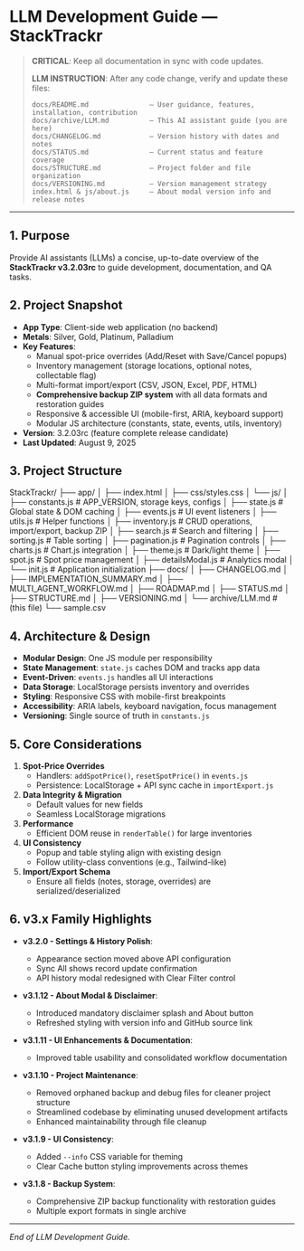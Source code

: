 # LLM Development Guide — StackTrackr

> **CRITICAL**: Keep all documentation in sync with code updates.  
>  
> **LLM INSTRUCTION**: After any code change, verify and update these files:
> ```
> docs/README.md               — User guidance, features, installation, contribution
> docs/archive/LLM.md          — This AI assistant guide (you are here)
> docs/CHANGELOG.md            — Version history with dates and notes
> docs/STATUS.md               — Current status and feature coverage
> docs/STRUCTURE.md            — Project folder and file organization
> docs/VERSIONING.md           — Version management strategy
> index.html & js/about.js     — About modal version info and release notes
> ```

---

## 1. Purpose

Provide AI assistants (LLMs) a concise, up-to-date overview of the **StackTrackr v3.2.03rc** to guide development, documentation, and QA tasks.

## 2. Project Snapshot

- **App Type**: Client-side web application (no backend)  
- **Metals**: Silver, Gold, Platinum, Palladium  
- **Key Features**:  
  - Manual spot-price overrides (Add/Reset with Save/Cancel popups)  
  - Inventory management (storage locations, optional notes, collectable flag)  
  - Multi-format import/export (CSV, JSON, Excel, PDF, HTML)  
  - **Comprehensive backup ZIP system** with all data formats and restoration guides
  - Responsive & accessible UI (mobile-first, ARIA, keyboard support)  
  - Modular JS architecture (constants, state, events, utils, inventory)  
- **Version**: 3.2.03rc (feature complete release candidate)
- **Last Updated**: August 9, 2025

## 3. Project Structure

StackTrackr/
├── app/
│   ├── index.html
│   ├── css/styles.css
│   └── js/
│       ├── constants.js      # APP_VERSION, storage keys, configs
│       ├── state.js          # Global state & DOM caching
│       ├── events.js         # UI event listeners
│       ├── utils.js          # Helper functions
│       ├── inventory.js      # CRUD operations, import/export, backup ZIP
│       ├── search.js         # Search and filtering
│       ├── sorting.js        # Table sorting
│       ├── pagination.js     # Pagination controls
│       ├── charts.js         # Chart.js integration
│       ├── theme.js          # Dark/light theme
│       ├── spot.js           # Spot price management
│       ├── detailsModal.js   # Analytics modal
│       └── init.js           # Application initialization
├── docs/
│   ├── CHANGELOG.md
│   ├── IMPLEMENTATION_SUMMARY.md
│   ├── MULTI_AGENT_WORKFLOW.md
│   ├── ROADMAP.md
│   ├── STATUS.md
│   ├── STRUCTURE.md
│   ├── VERSIONING.md
│   └── archive/LLM.md       # (this file)
└── sample.csv

## 4. Architecture & Design

- **Modular Design**: One JS module per responsibility  
- **State Management**: `state.js` caches DOM and tracks app data  
- **Event-Driven**: `events.js` handles all UI interactions  
- **Data Storage**: LocalStorage persists inventory and overrides  
- **Styling**: Responsive CSS with mobile-first breakpoints  
- **Accessibility**: ARIA labels, keyboard navigation, focus management  
- **Versioning**: Single source of truth in `constants.js`  

## 5. Core Considerations

1. **Spot-Price Overrides**  
   - Handlers: `addSpotPrice()`, `resetSpotPrice()` in `events.js`  
   - Persistence: LocalStorage + API sync cache in `importExport.js`  
2. **Data Integrity & Migration**  
   - Default values for new fields  
   - Seamless LocalStorage migrations  
3. **Performance**  
   - Efficient DOM reuse in `renderTable()` for large inventories  
4. **UI Consistency**  
   - Popup and table styling align with existing design  
   - Follow utility-class conventions (e.g., Tailwind-like)  
5. **Import/Export Schema**  
   - Ensure all fields (notes, storage, overrides) are serialized/deserialized  

## 6. v3.x Family Highlights

- **v3.2.0 - Settings & History Polish**:
  - Appearance section moved above API configuration
  - Sync All shows record update confirmation
  - API history modal redesigned with Clear Filter control

- **v3.1.12 - About Modal & Disclaimer**:
  - Introduced mandatory disclaimer splash and About button
  - Refreshed styling with version info and GitHub source link

- **v3.1.11 - UI Enhancements & Documentation**:
  - Improved table usability and consolidated workflow documentation

- **v3.1.10 - Project Maintenance**:
  - Removed orphaned backup and debug files for cleaner project structure
  - Streamlined codebase by eliminating unused development artifacts
  - Enhanced maintainability through file cleanup

- **v3.1.9 - UI Consistency**:
  - Added `--info` CSS variable for theming
  - Clear Cache button styling improvements across themes

- **v3.1.8 - Backup System**:
  - Comprehensive ZIP backup functionality with restoration guides
  - Multiple export formats in single archive

---

*End of LLM Development Guide.*
